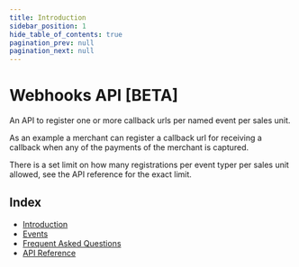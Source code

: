 ```yaml
---
title: Introduction
sidebar_position: 1
hide_table_of_contents: true
pagination_prev: null
pagination_next: null
---
```


# Webhooks API [BETA]

An API to register one or more callback urls per named event per sales unit.

As an example a merchant can register a callback url for receiving a callback
when any of the payments of the merchant is captured. 

There is a set limit on how many registrations per event typer per sales unit
allowed, see the API reference for the exact limit.

## Index

- [Introduction](webhooks-api)
- [Events](webhooks-api/events)
- [Frequent Asked Questions](webhooks-api/faq)
- [API Reference](/api/webhooks)